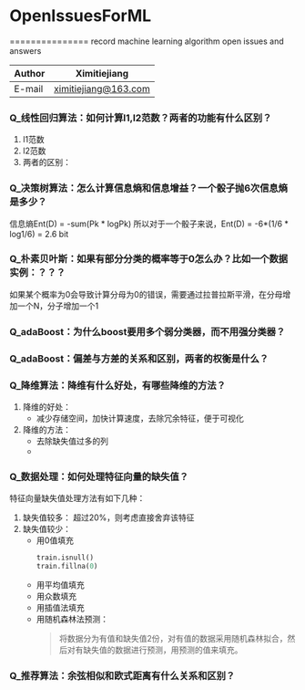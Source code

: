 # OpenIssuesForML
===============
record machine learning algorithm open issues and answers

|Author|Ximitiejiang|
|---|---
|E-mail|ximitiejiang@163.com

### Q_线性回归算法：如何计算l1,l2范数？两者的功能有什么区别？
1. l1范数
2. l2范数
3. 两者的区别：

### Q_决策树算法：怎么计算信息熵和信息增益？一个骰子抛6次信息熵是多少？
信息熵Ent(D) = -sum(Pk * logPk)
所以对于一个骰子来说，Ent(D) = -6*(1/6 * log1/6) = 2.6 bit

### Q_朴素贝叶斯：如果有部分分类的概率等于0怎么办？比如一个数据实例：？？？
如果某个概率为0会导致计算分母为0的错误，需要通过拉普拉斯平滑，在分母增加一个N，分子增加一个1

### Q_adaBoost：为什么boost要用多个弱分类器，而不用强分类器？

### Q_adaBoost：偏差与方差的关系和区别，两者的权衡是什么？

### Q_降维算法：降维有什么好处，有哪些降维的方法？
1. 降维的好处：
    * 减少存储空间，加快计算速度，去除冗余特征，便于可视化
2. 降维的方法：
    * 去除缺失值过多的列
    * 

### Q_数据处理：如何处理特征向量的缺失值？
特征向量缺失值处理方法有如下几种：
1. 缺失值较多：
    超过20%，则考虑直接舍弃该特征
2. 缺失值较少：
    * 用0值填充
        ```python
        train.isnull()
        train.fillna(0)
        ```
    * 用平均值填充
    * 用众数填充
    * 用插值法填充
    * 用随机森林法预测：
        > 将数据分为有值和缺失值2份，对有值的数据采用随机森林拟合，然后对有缺失值的数据进行预测，用预测的值来填充。

### Q_推荐算法：余弦相似和欧式距离有什么关系和区别？